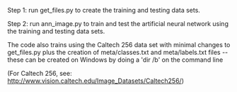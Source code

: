 Step 1: run get_files.py to create the training and testing data sets.

Step 2: run ann_image.py to train and test the artificial neural network using the training and testing data sets.

The code also trains using the Caltech 256 data set with minimal changes to get_files.py plus the creation of meta/classes.txt and meta/labels.txt files -- these can be created on Windows by doing a 'dir /b' on the command line 

(For Caltech 256, see: http://www.vision.caltech.edu/Image_Datasets/Caltech256/)
